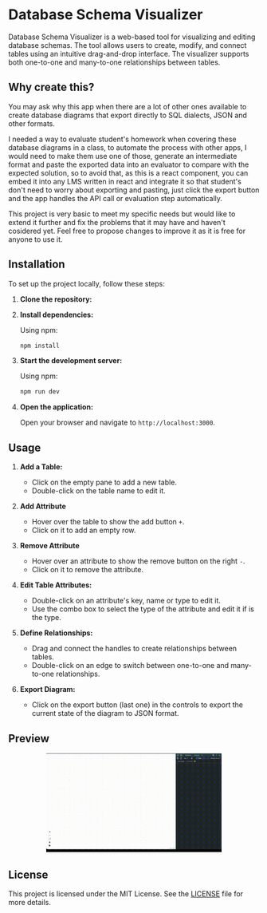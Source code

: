 # Database Schema Visualizer

Database Schema Visualizer is a web-based tool for visualizing and editing database schemas. The tool allows users to create, modify, and connect tables using an intuitive drag-and-drop interface. The visualizer supports both one-to-one and many-to-one relationships between tables.

## Why create this?

You may ask why this app when there are a lot of other ones available to create database diagrams that export directly to SQL dialects, JSON and other formats.

I needed a way to evaluate student's homework when covering these database diagrams in a class, to automate the process with other apps, I would need to make them use one of those, generate an intermediate format and paste the exported data into an evaluator to compare with the expected solution, so to avoid that, as this is a react component, you can embed it into any LMS written in react and integrate it so that student's don't need to worry about exporting and pasting, just click the export button and the app handles the API call or evaluation step automatically.

This project is very basic to meet my specific needs but would like to extend it further and fix the problems that it may have and haven't cosidered yet. Feel free to propose changes to improve it as it is free for anyone to use it.

## Installation

To set up the project locally, follow these steps:

1. **Clone the repository:**
2. **Install dependencies:**

   Using npm:

   ```sh
   npm install
   ```

3. **Start the development server:**

   Using npm:

   ```sh
   npm run dev
   ```

4. **Open the application:**

   Open your browser and navigate to `http://localhost:3000`.

## Usage

1. **Add a Table:**
    - Click on the empty pane to add a new table.
    - Double-click on the table name to edit it.

2. **Add Attribute**
    - Hover over the table to show the add button `+`.
    - Click on it to add an empty row.

3. **Remove Attribute**
    - Hover over an attribute to show the remove button on the right `-`.
    - Click on it to remove the attribute.

4. **Edit Table Attributes:**
    - Double-click on an attribute's key, name or type to edit it.
    - Use the combo box to select the type of the attribute and edit it if is the type.

5. **Define Relationships:**
    - Drag and connect the handles to create relationships between tables.
    - Double-click on an edge to switch between one-to-one and many-to-one relationships.

6. **Export Diagram:** 
    - Click on the export button (last one) in the controls to export the current state of the diagram to JSON format.

## Preview
<p style="text-align: center;">
<img src="/public/diagrams.gif" alt="diagram gif" width="70%" />
</p>

## License

This project is licensed under the MIT License. See the [LICENSE](LICENSE) file for more details.
